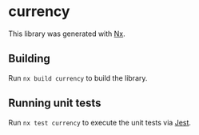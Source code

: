 # currency

This library was generated with [Nx](https://nx.dev).

## Building

Run `nx build currency` to build the library.

## Running unit tests

Run `nx test currency` to execute the unit tests via [Jest](https://jestjs.io).

